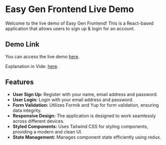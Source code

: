 # Easy Gen Frontend Live Demo

Welcome to the live demo of Easy Gen Frontend! This is a React-based application that allows users to sign up & login for an account.

## Demo Link

You can access the live demo [here](https://easy-gen-frontend.vercel.app/signup).

Explanation in Vide:  [here](https://www.awesomescreenshot.com/video/27484603?key=5828a7fd2c55b716af5391d2c5aae2ab).

## Features

- **User Sign Up:** Register with your name, email address and password.
- **User Login:** Login with your email address and password.
- **Form Validation:** Utilizes Formik and Yup for form validation, ensuring data integrity.
- **Responsive Design:** The application is designed to work seamlessly across different devices.
- **Styled Components:** Uses Tailwind CSS for styling components, providing a modern and clean UI.
- **State Management:** Manages component state efficiently using redux.


